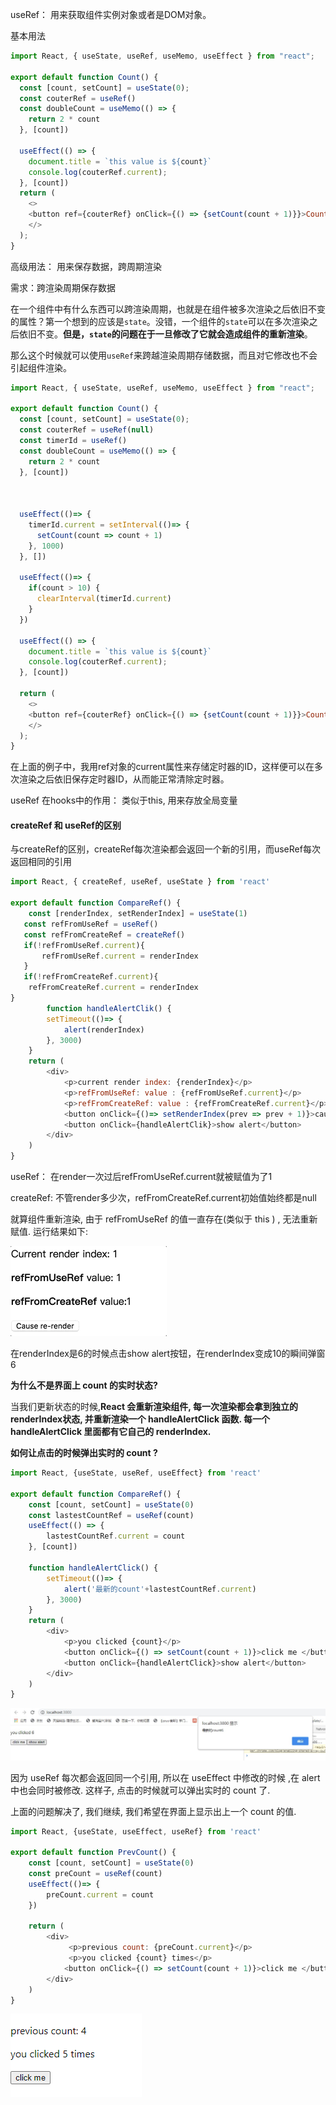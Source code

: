 useRef： 用来获取组件实例对象或者是DOM对象。

基本用法

```javascript
import React, { useState, useRef, useMemo, useEffect } from "react";

export default function Count() {
  const [count, setCount] = useState(0);
  const couterRef = useRef()
  const doubleCount = useMemo(() => {
    return 2 * count
  }, [count])

  useEffect(() => {
    document.title = `this value is ${count}`
    console.log(couterRef.current);
  }, [count])
  return (
    <>
    <button ref={couterRef} onClick={() => {setCount(count + 1)}}>Count: {count}, double: {doubleCount}</button>
    </>
  );
}

```

高级用法： 用来保存数据，跨周期渲染

需求：跨渲染周期保存数据

在一个组件中有什么东西可以跨渲染周期，也就是在组件被多次渲染之后依旧不变的属性？第一个想到的应该是`state`。没错，一个组件的`state`可以在多次渲染之后依旧不变。**但是，`state`的问题在于一旦修改了它就会造成组件的重新渲染**。

那么这个时候就可以使用`useRef`来跨越渲染周期存储数据，而且对它修改也不会引起组件渲染。

```javascript
import React, { useState, useRef, useMemo, useEffect } from "react";

export default function Count() {
  const [count, setCount] = useState(0);
  const couterRef = useRef(null)
  const timerId = useRef()
  const doubleCount = useMemo(() => {
    return 2 * count
  }, [count])



  useEffect(()=> {
    timerId.current = setInterval(()=> {
      setCount(count => count + 1)
    }, 1000)
  }, [])

  useEffect(()=> {
    if(count > 10) {
      clearInterval(timerId.current)
    }
  })

  useEffect(() => {
    document.title = `this value is ${count}`
    console.log(couterRef.current);
  }, [count])

  return (
    <>
    <button ref={couterRef} onClick={() => {setCount(count + 1)}}>Count: {count}, double: {doubleCount}</button>
    </>
  );
}
```

在上面的例子中，我用ref对象的current属性来存储定时器的ID，这样便可以在多次渲染之后依旧保存定时器ID，从而能正常清除定时器。

useRef 在hooks中的作用： 类似于this, 用来存放全局变量

#### createRef 和 useRef的区别

与createRef的区别，createRef每次渲染都会返回一个新的引用，而useRef每次返回相同的引用

```javascript
import React, { createRef, useRef, useState } from 'react'

export default function CompareRef() {
    const [renderIndex, setRenderIndex] = useState(1)
   const refFromUseRef = useRef()
   const refFromCreateRef = createRef()
   if(!refFromUseRef.current){
       refFromUseRef.current = renderIndex
   }
   if(!refFromCreateRef.current){
    refFromCreateRef.current = renderIndex
}
        function handleAlertClik() {
        setTimeout(()=> {
            alert(renderIndex)
        }, 3000)
    }
    return (
        <div>
            <p>current render index: {renderIndex}</p>
            <p>refFromUseRef: value : {refFromUseRef.current}</p>
            <p>refFromCreateRef: value : {refFromCreateRef.current}</p>
            <button onClick={()=> setRenderIndex(prev => prev + 1)}>cause re-render</button>
            <button onClick={handleAlertClik}>show alert</button>
        </div>
    )
}

```

useRef： 在render一次过后refFromUseRef.current就被赋值为了1

createRef: 不管render多少次，refFromCreateRef.current初始值始终都是null

就算组件重新渲染, 由于 refFromUseRef 的值一直存在(类似于 this ) , 无法重新赋值. 运行结果如下:

![](..\img\v2-9257893639285ba331a797232c848e4d_b.gif)

在renderIndex是6的时候点击show alert按钮，在renderIndex变成10的瞬间弹窗6

**为什么不是界面上 count 的实时状态?**

当我们更新状态的时候,**React 会重新渲染组件, 每一次渲染都会拿到独立的 renderIndex状态, 并重新渲染一个 handleAlertClick 函数. 每一个 handleAlertClick 里面都有它自己的 renderIndex.**

**如何让点击的时候弹出实时的 count ?**

```javascript
import React, {useState, useRef, useEffect} from 'react'

export default function CompareRef() {
    const [count, setCount] = useState(0)
    const lastestCountRef = useRef(count)
    useEffect(() => {
        lastestCountRef.current = count
    }, [count])
    
    function handleAlertClick() {
        setTimeout(()=> {
            alert('最新的count'+lastestCountRef.current)
        }, 3000)
    }
    return (
        <div>
            <p>you clicked {count}</p>
            <button onClick={() => setCount(count + 1)}>click me </button>
            <button onClick={handleAlertClick}>show alert</button>
        </div>
    )
}
```

<img src="..\img\useRef的设计原因.jpg" style="zoom:50%;" />

因为 useRef 每次都会返回同一个引用, 所以在 useEffect 中修改的时候 ,在 alert 中也会同时被修改. 这样子, 点击的时候就可以弹出实时的 count 了.

上面的问题解决了, 我们继续, 我们希望在界面上显示出上一个 count 的值.

```javascript
import React, {useState, useEffect, useRef} from 'react'

export default function PrevCount() {
    const [count, setCount] = useState(0)
    const preCount = useRef(count)
    useEffect(()=> {
        preCount.current = count
    })

    return (
        <div>
             <p>previous count: {preCount.current}</p>
             <p>you clicked {count} times</p>
            <button onClick={() => setCount(count + 1)}>click me </button>
        </div>
    )
}

```

![image-20210311133749486](../img\image-20210311133749486.png)